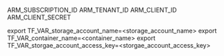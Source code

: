 
ARM_SUBSCRIPTION_ID
ARM_TENANT_ID
ARM_CLIENT_ID
ARM_CLIENT_SECRET


export TF_VAR_storage_account_name=<storage_account_name>
export TF_VAR_container_name=<container_name>
export TF_VAR_storgae_account_access_key=<storgae_account_access_key>